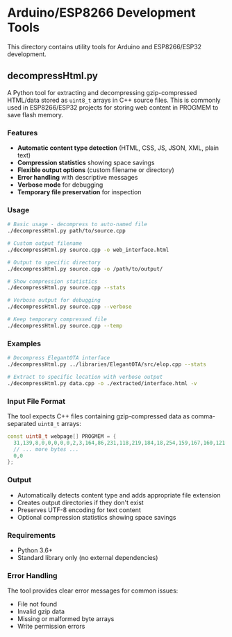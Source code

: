 # Arduino/ESP8266 Development Tools

This directory contains utility tools for Arduino and ESP8266/ESP32 development.

## decompressHtml.py

A Python tool for extracting and decompressing gzip-compressed HTML/data stored as `uint8_t` arrays in C++ source files. This is commonly used in ESP8266/ESP32 projects for storing web content in PROGMEM to save flash memory.

### Features

- **Automatic content type detection** (HTML, CSS, JS, JSON, XML, plain text)
- **Compression statistics** showing space savings
- **Flexible output options** (custom filename or directory)
- **Error handling** with descriptive messages
- **Verbose mode** for debugging
- **Temporary file preservation** for inspection

### Usage

```bash
# Basic usage - decompress to auto-named file
./decompressHtml.py path/to/source.cpp

# Custom output filename
./decompressHtml.py source.cpp -o web_interface.html

# Output to specific directory
./decompressHtml.py source.cpp -o /path/to/output/

# Show compression statistics
./decompressHtml.py source.cpp --stats

# Verbose output for debugging
./decompressHtml.py source.cpp --verbose

# Keep temporary compressed file
./decompressHtml.py source.cpp --temp
```

### Examples

```bash
# Decompress ElegantOTA interface
./decompressHtml.py ../libraries/ElegantOTA/src/elop.cpp --stats

# Extract to specific location with verbose output
./decompressHtml.py data.cpp -o ./extracted/interface.html -v
```

### Input File Format

The tool expects C++ files containing gzip-compressed data as comma-separated `uint8_t` arrays:

```cpp
const uint8_t webpage[] PROGMEM = {
  31,139,8,0,0,0,0,0,2,3,164,86,231,118,219,184,18,254,159,167,160,121,206,
  // ... more bytes ...
  0,0
};
```

### Output

- Automatically detects content type and adds appropriate file extension
- Creates output directories if they don't exist
- Preserves UTF-8 encoding for text content
- Optional compression statistics showing space savings

### Requirements

- Python 3.6+
- Standard library only (no external dependencies)

### Error Handling

The tool provides clear error messages for common issues:
- File not found
- Invalid gzip data
- Missing or malformed byte arrays
- Write permission errors